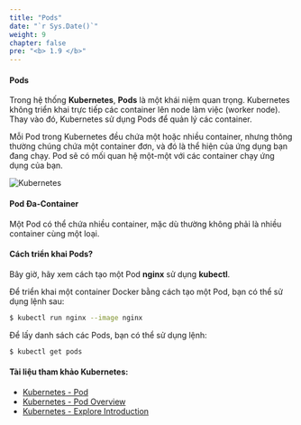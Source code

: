 ```yaml
---
title: "Pods"
date: "`r Sys.Date()`"
weight: 9
chapter: false
pre: "<b> 1.9 </b>"
---
```


#### Pods

Trong hệ thống **Kubernetes**, **Pods** là một khái niệm quan trọng. Kubernetes không triển khai trực tiếp các container lên node làm việc (worker node). Thay vào đó, Kubernetes sử dụng Pods để quản lý các container.

Mỗi Pod trong Kubernetes đều chứa một hoặc nhiều container, nhưng thông thường chúng chứa một container đơn, và đó là thể hiện của ứng dụng bạn đang chạy. Pod sẽ có mối quan hệ một-một với các container chạy ứng dụng của bạn.

![Kubernetes](/EKS-Workshop-1/images/part1/9/0009.png?featherlight=false&width=60pc)

#### Pod Đa-Container

Một Pod có thể chứa nhiều container, mặc dù thường không phải là nhiều container cùng một loại.

#### Cách triển khai Pods?

Bây giờ, hãy xem cách tạo một Pod **nginx** sử dụng **kubectl**.

Để triển khai một container Docker bằng cách tạo một Pod, bạn có thể sử dụng lệnh sau:

```bash
$ kubectl run nginx --image nginx
```

Để lấy danh sách các Pods, bạn có thể sử dụng lệnh:

```bash
$ kubectl get pods
```

#### Tài liệu tham khảo Kubernetes:

- [Kubernetes - Pod](https://kubernetes.io/docs/concepts/workloads/pods/pod/)
- [Kubernetes - Pod Overview](https://kubernetes.io/docs/concepts/workloads/pods/pod-overview/)
- [Kubernetes - Explore Introduction](https://kubernetes.io/docs/tutorials/kubernetes-basics/explore/explore-intro/)
